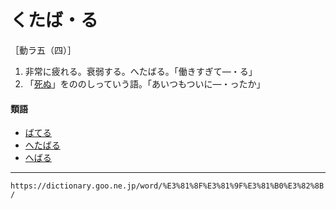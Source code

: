 # くたば・る

［動ラ五（四）］

1.  非常に疲れる。衰弱する。へたばる。「働きすぎて―・る」
2.  「[死ぬ](https://dictionary.goo.ne.jp/word/%E6%AD%BB%E3%81%AC/#jn-99536)」をののしっていう語。「あいつもついに―・ったか」
    

#### 類語

-   [ばてる](https://dictionary.goo.ne.jp/word/%E3%81%B0%E3%81%A6%E3%82%8B/#jn-178008)
-   [へたばる](https://dictionary.goo.ne.jp/word/%E3%81%B8%E3%81%9F%E3%81%B0%E3%82%8B/#jn-199047)
-   [へばる](https://dictionary.goo.ne.jp/word/%E3%81%B8%E3%81%B0%E3%82%8B/#jn-199573)

---
`https://dictionary.goo.ne.jp/word/%E3%81%8F%E3%81%9F%E3%81%B0%E3%82%8B/`